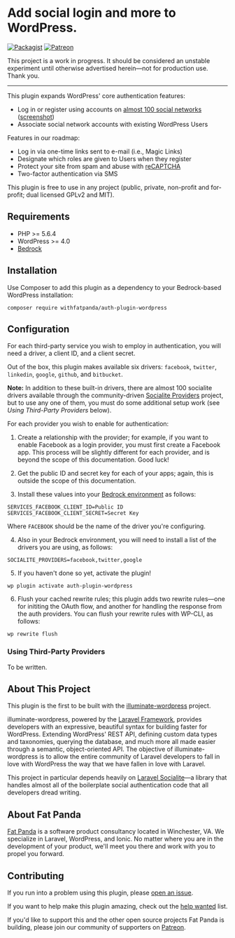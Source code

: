 # Add social login and more to WordPress.
[![Packagist](https://img.shields.io/packagist/v/withfatpanda/auth-plugin-wordpress.svg?style=flat-square)](https://packagist.org/packages/withfatpanda/auth-plugin-wordpress)
[![Patreon](https://img.shields.io/badge/patreon-donate-yellow.svg)](https://patreon.com/withfatpanda)

This project is a work in progress. It should be considered an unstable experiment until otherwise advertised herein&mdash;not for production use. Thank you.

---

This plugin expands WordPress' core authentication features:

* Log in or register using accounts on [almost 100 social networks](https://socialiteproviders.github.io/) ([screenshot](https://github.com/withfatpanda/auth-plugin-wordpress/raw/master/assets/screenshot-1.png))
* Associate social network accounts with existing WordPress Users

Features in our roadmap:

* Log in via one-time links sent to e-mail (i.e., Magic Links)
* Designate which roles are given to Users when they register
* Protect your site from spam and abuse with [reCAPTCHA](https://www.google.com/recaptcha/intro/index.html)
* Two-factor authentication via SMS

This plugin is free to use in any project (public, private, non-profit and for-profit; dual licensed GPLv2 and MIT).

## Requirements

* PHP >= 5.6.4
* WordPress >= 4.0
* [Bedrock](http://roots.io/bedrock)

## Installation

Use Composer to add this plugin as a dependency to your Bedrock-based WordPress installation:

`composer require withfatpanda/auth-plugin-wordpress`

## Configuration

For each third-party service you wish to employ in authentication, you will need a driver, 
a client ID, and a client secret.

Out of the box, this plugin makes available six drivers: `facebook`, `twitter`, `linkedin`, `google`, `github`, and `bitbucket`. 

**Note:** In addition to these built-in drivers, there are almost 100 socialite drivers available through the community-driven [Socialite Providers](https://socialiteproviders.github.io) project, but to use any one of them, you must do some additional setup work (see *Using Third-Party Providers* below).

For each provider you wish to enable for authentication:

1. Create a relationship with the provider; for example, if you want to enable Facebook as a login provider,
you must first create a Facebook app. This process will be slightly different for each provider, and is beyond the scope of this documentation. Good luck!

2. Get the public ID and secret key for each of your apps; again, this is outside the scope of this documentation.

3. Install these values into your [Bedrock environment](https://roots.io/bedrock/docs/environment-variables/) as follows:

  ```
  SERVICES_FACEBOOK_CLIENT_ID=Public ID
  SERVICES_FACEBOOK_CLIENT_SECRET=Secret Key
  ```

  Where `FACEBOOK` should be the name of the driver you're configuring.

4. Also in your Bedrock environment, you will need to install a list of the drivers you are using, as follows:

  ```
  SOCIALITE_PROVIDERS=facebook,twitter,google
  ```

5. If you haven't done so yet, activate the plugin!

  ```
  wp plugin activate auth-plugin-wordpress
  ```

6. Flush your cached rewrite rules; this plugin adds two rewrite rules&mdash;one for inititing the OAuth flow, and another for handling the response from the auth providers. You can flush your rewrite rules with WP-CLI, as follows:

  ```
  wp rewrite flush
  ```

### Using Third-Party Providers

To be written.

## About This Project

This plugin is the first to be built with the [illuminate-wordpress](https://github.com/withfatpanda/illuminate-wordpress) project.

illuminate-wordpress, powered by the [Laravel Framework](https://laravel.com), provides developers with an expressive, beautiful syntax for building faster for WordPress. Extending WordPress' REST API, defining custom data types and taxonomies, querying the database, and much more all made easier through a semantic, object-oriented API. The objective of illuminate-wordpress is to allow the entire community of Laravel developers to fall in love with WordPress the way that we have fallen in love with Laravel.

This project in particular depends heavily on [Laravel Socialite](https://github.com/laravel/socialite)&mdash;a library that handles almost all of the boilerplate social authentication code that all developers dread writing.

## About Fat Panda

[Fat Panda](https://www.withfatpanda.com) is a software product consultancy located in Winchester, VA. We specialize in Laravel, WordPress, and Ionic. No matter where you are in the development of your product, we'll meet you there and work with you to propel you forward.

## Contributing

If you run into a problem using this plugin, please [open an issue](https://github.com/withfatpanda/auth-plugin-wordpress/issues).

If you want to help make this plugin amazing, check out the [help wanted](https://github.com/withfatpanda/auth-plugin-wordpress/issues?q=is%3Aissue+is%3Aopen+label%3A%22help+wanted%22) list.

If you'd like to support this and the other open source projects Fat Panda is building, please join our community of supporters on [Patreon](https://www.patreon.com/withfatpanda).




